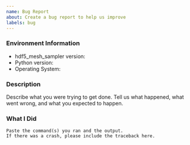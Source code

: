 ```yaml
---
name: Bug Report
about: Create a bug report to help us improve
labels: bug
---
```


<!-- Please search existing issues to avoid creating duplicates. -->

### Environment Information

-   hdf5_mesh_sampler version:
-   Python version:
-   Operating System:

### Description

Describe what you were trying to get done.
Tell us what happened, what went wrong, and what you expected to happen.

### What I Did

```
Paste the command(s) you ran and the output.
If there was a crash, please include the traceback here.
```
